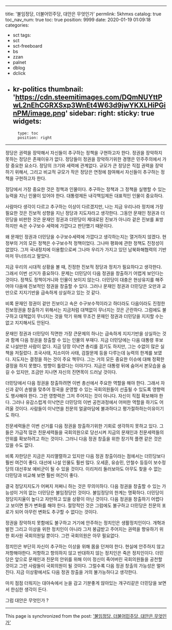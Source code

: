 
---
title: '불임정당, 더불어민주당, 대안은 무엇인가'
permlink: 5khmxs
catalog: true
toc_nav_num: true
toc: true
position: 9999
date: 2020-01-19 01:09:18
categories:
- sct
tags:
- sct
- sct-freeboard
- bs
- zzan
- palnet
- dblog
- dclick
- kr-politics
thumbnail: 'https://cdn.steemitimages.com/DQmNUYttPwL2nEhCGRXSxp3WnEt4W63d9jwYKXLHiPGinPM/image.png'
sidebar:
    right:
        sticky: true
widgets:
    -
        type: toc
        position: right
---


정당은 권력을 장악해서 자신들이 추구하는 정책을 구현하고자 한다. 정권을 장악하지 못하는 정당은 존재이유가 없다. 정당들이 정권을 장악하기위한 경쟁은 민주주의에서 가장 중요한 요소다. 정당의 크기와 세력에 관계없다. 규모가 큰 정당은 직접 권력을 장악하기 위해서, 그리고 비교적 규모가 작은 정당은 연정에 참여해서 자신들이 추구하는 정책을 구현하고자 한다.

정당에서 가장 중요한 것은 정책과 인물이다. 추구하는 정책과 그 정책을 실행할 수 있는 능력을 지닌 인물이 있어야 한다. 대통령제든 내각책임제든 대표적인 인물이 중요하다.

사람마다 생각이 다르고 추구하는 이상이 다르겠지만, 나는 지금 우리나라 정치에 가장 필요한 것은 진보적 성향을 지닌 정당과 지도자라고 생각한다. 그동안 문재인 정권과 더민당을 비판한 것은 문재인 정권과 더민당이 제대로된 진보가 아니라 겉은 진보를 표방하지만 속은 수구보수 세력에 가깝다고 판단했기 때문이다.

왜 문재인 정권과 더민당을 수구보수세력에 가깝다고 생각하는지는 열거하지 않겠다. 현정부의 거의 모든 정책은 수구보수적 정책이었다. 그나마 평화에 관한 정책도 진정성이 없었다. 그저 국내정치에 이용함으로써 그나마 우리가 가지고 있던 남북화해협력의 기반마저 무너뜨리고 말았다.

지금 우리의 시대적 상황을 볼 때, 진정한 진보적 정당과 정치가 필요하다고 생각한다. 그래서 이번 선거가 중요하다. 문제는 더민당이 다음 정권을 창출하기 어렵게 보인다는 것이다. 정책도 정책이거니와 인물이 보이지 않는다. 더민당이 대충은 현상유지를 해주어야 다음에 진보적인 정권을 창출할 수 있다. 그러나 문재인 정권과 더민당은 오만과 교만으로 지지기반을 급속하게 상실하고 있는 것 같다.

비록 문재인 정권이 겉만 진보이고 속은 수구보수적이라고 하더라도 다음이라도 진정한 진보정권을 창출하기 위해서는 지금처럼 대책없이 무너지는 것은 곤란하다. 그럼에도 불구하고 대책없이 무너지는 것을 막기 위해 무조건 문재인 정권과 더민당을 지지할 수는 없고 지지해서도 안된다.

문재인 정권과 더민당이 직면한 가장 큰문제의 하나는 급속하게 지지기반을 상실하는 것과 함께 다음 정권을 창출할 수 있는 인물의 부재다. 지금 더민당에는 다음 대통령 후보로 나설만한 사람이 없다. 지금 당장 이낙연 총리를 꼽기도 하지만, 그는 수없이 많은 실책을 저질렀다. 조국사태, 지소미아 사태, 검찰문제 등을 다루는데 능력의 한계를 보였다. 지도자는 결정을 하는 것이 주요 책무다. 그는 거의 모든 중요한 이슈에 대해 정확한 결정을 하지 못했다. 방향이 틀렸다는 이야기다. 지금은 대통령 뒤에 숨어서 본모습을 숨길 수 있지만, 조금만 지나면 자신의 진면목이 드러날 것이다.

더민당에서 다음 정권을 창출하려면 이번 총선에서 주요한 역할을 해야 한다. 그래서 자신과 같이 손발을 맞추어 정국을 운영할 수 있는 국회의원들이 선출될 수 있도록 영향력도 행사해야 한다. 그런 영향력은 그저 주어지는 것이 아니다. 자신이 직접 확보해야 한다. 그러나 유감스럽게 이낙연은 더민당의 이번 공천과정에서 어떠한 역할을 하기도 어려울 것이다. 사람들이 이낙연을 친문의 얼굴마담에 불과하다고 평가절하하는이유이기도 하다.

친문세력들은 이번 선거를 다음 정권을 창출하기위한 기회로 생각하지 못하고 있다. 그들은 가급적 많은 친문세력들을 국회의원으로 당선시켜 지금의 문재인과 친문세력들의 안위를 확보하려고 하는 것이다. 그러니 다음 정권 창출을 위한 장기적 플랜 같은 것은 있을 수도 없다.

비록 자한당은 지금은 지리멸렬하고 있지만 다음 정권 창출이라는 점에서는 더민당보다 훨씬 여건이 좋다. 대선에 나설 인물도 훨씬 많다. 오세훈, 유승민, 안철수 등등이 보수정당의 대선후보 예비군이 될 수 있을 것이다. 이리저리 둘러보아도 아무도 찾을 수 없는 더민당과 비교해 보면 훨씬 여건이 좋다.

결국 정당지지도가 어쩌지 저쩌니 하는 것은 무의미하다. 다음 정권을 창출할 수 있는 가능성이 거의 없는 더민당은 불임정당인 것이다. 불임정당의 한계는 명확하다. 더민당이 정당지지율이 높다고 자만하고 있을 상황이 아닌 것이다. 다음 정권을 창출하기 어렵다고 보이면 뭔가 변화를 해야 한다. 절망적인 것은 그럼에도 불구하고 더민당은 친문의 포로가 되어 아무런 변화도 추구할 수 없다는 것이다.

정권을 장악하지 못함에도 불구하고 거기에 안주하는 정치인은 생활정치인이다. 개혁과 발전 그리고 이상을 위한 정치인이 아니라 그저 봉급받고 주어지는 권력을 향유하기 위한 회사원 국회의원일 뿐이다. 그런 국회의원은 아무 필요없다.

정치인은 부단히 자신이 추구하는 이상을 위해 몸을 던져야 한다. 현실에 안주하지 않고 저항해야한다. 저항하고 항의하지 않고 반대하지 않는 정치인은 죽은 정치인이다. 더민당은 앞으로 문재인과 친문의 안위를 위해 이미 정신이 죽어버린 국회의원들을 공천할 것이고 그런 사람들이 국회의원이 될 것이다. 그럴수록 다음 정권 창출의 가능성은 멀어진다. 지금 이상황에서도 다음 정권 창출을 거의 불가능하다고 생각한다.

마치 점점 더워지는 대야속에서 눈을 감고 기분좋게 않아있는 개구리같은 더민당을 보면서 한심한 생각이 든다.

그럼 대안은 무엇인가 ?

- - -

This page is synchronized from the post: ['불임정당, 더불어민주당, 대안은 무엇인가'](https://steemit.com/@oldstone/5khmxs)
